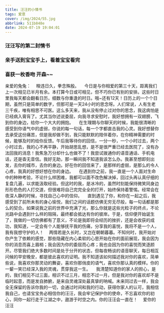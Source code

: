 ```yaml
---
title: 汪汪的小情书
tags: 爱意
cover: /img/2024/55.jpg
abbrlink: 511b848e
date: 2024-07-19 19:04:01
---
```

### 汪汪写的第二封情书
### 亲手送到宝宝手上，看着宝宝看完
### 喜获一枚香吻 开森~~
亲爱的兔兔：
&emsp;暌违日久，拳念殊殷。
&emsp;今日是与你相爱的第三十天，距离我们上一次相见已半月有余。本打算今日或可相见，但不巧你已有别的安排。这些时日里我每天都会翻看日历，细数与你重逢的时日。哦~还有12天！日历上的一个个日期，虽然只是简单的数字，但那可是一天24小时的思念呀。人们常说，人有生老三千疾，唯有相思不可医。这么多天来，我从没有停止过对你的思念，我这病怕是已经病入膏肓了。尤其当你述说委屈，向我寻求安慰时，我好想拥有一双翅膀，飞到你的身边，给你一个大大的拥抱。
&emsp;在生理期与你聊天的时候，我能很清晰的感受到你语气中的虚弱，你说的每一句话，每一个字都直击我的心灵。我好想替你去承受这份痛苦，但是我却做不到，我只能默默的陪伴着你，在你精神需要的时候，能够及时的给你反馈。午后我等待你的回信，一分一秒，一个小时过去，两个小时过去，我的心不再平静，开始胡思乱想，是不是很严重已经去医院了，没有办法回我的消息！我焦急万分却什么也做不了！我尝试拨通你的语音通话、手机电话，还是杳无音信。我好无助，那一瞬间我不知道我该怎么办。我甚至想即刻出发，去你的城市，去你的身边。好在你的回信来了，是那样的虚弱，是那么的令人心疼，我真的好想好想在你的身边。
&emsp;在遇到你之前，我一直是一个人面对生命中的种种考验，不论什么样困难，我都可以面不改色解决掉，回过头再认真仔细的复盘几遍，以求能汲取经验。但这时的我，是冰冷的，虽然时刻能保持微笑同身边形形色色的人打交道，但很难将自己完完全全的打开，始终保持着警惕。经常会在夜深人静的时候，寻找自己心中的信仰。
&emsp;直到遇见了你，和你在一起之后，我感受到了前所未有的身心愉悦，我们之间的话题仿佛无穷无尽般，每一句话都是那么的契合。如果说我之前的世界中充满了光，那么你就是这些光粒子的终点，不论光路中会遇到什么样的阻隔，最终都会抵达有你的彼岸。于是，信仰便开始诞生了，我做的一切仿佛都有了意义，不论是我即将会经历的挫折，还是会收获的成功，我知道，一定会有个人能够抚平我的伤痛，分享我的喜悦，我将不是一个人，我有我想守护的人！
&emsp;两情若是久长时，又岂在朝朝暮暮。不知何时，我开始对你产生了依赖的感觉，那些隐藏在内心柔软的心思开始在你的面前展现，我会因为你的消息而喜上眉梢；我会因为你的委屈而心疼；我也会因为你的喜悦而笑逐颜开。尽管我们绝大多数时间是处于分开的状态，但每夜畅谈的语音聊天，每日相互问候的早安晚安，都是彼此喜欢的证明。我不知道该如何描述我对你的喜欢，简单些说，我喜欢你那灵动的舞姿，喜欢你那俏皮的语气，喜欢你那认真的模样。你的一颦一笑已经深入我的灵魂，贯穿我这一生。
&emsp;我清楚知道你的家人的担心，是的，我们相见不过三面，相识不过三月，相恋不过一月，但是我对你的喜欢却不是临时起意，而是发自肺腑，是来自灵魂深处最真挚的呐喊。未来同过去一样，我会全无保留的告诉你我的一切，会通过时间和我的行动，获得你家人的认可，我相信我自己，也请宝宝务必相信你的汪汪，我会牢记保护你的使命，不忘喜欢你的初心，同你一起行走于江湖之中，遨游于时空之内。你的汪汪会一直在！
&emsp;爱你的汪汪